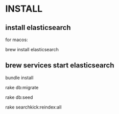 # INSTALL

install elasticsearch
----
for macos:

brew install elasticsearch

brew services start elasticsearch
----

bundle install

rake db:migrate

rake db:seed

rake searchkick:reindex:all
